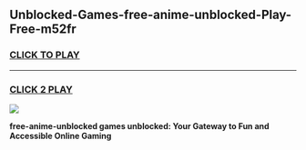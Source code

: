 
## Unblocked-Games-free-anime-unblocked-Play-Free-m52fr
<h3>
<a href="https://premium76.site?title=free-anime-unblocked&ref=20M">CLICK TO PLAY</a></h3>
<hr>

<h3>
<a href="https://premium76.site?title=free-anime-unblocked&ref=20M">CLICK 2 PLAY</a>
  
</h3>

<a href="https://premium76.site?title=free-anime-unblocked&ref=19M"><img src="https://clearcache.store/games.png"></a>


**free-anime-unblocked games unblocked: Your Gateway to Fun and Accessible Online Gaming**
